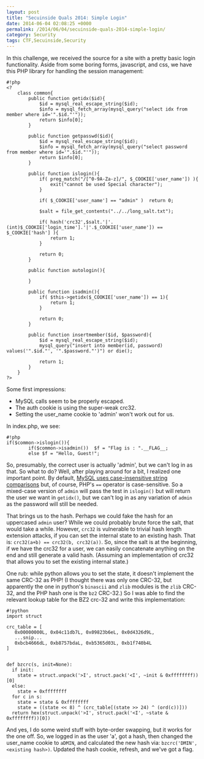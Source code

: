 ```yaml
---
layout: post
title: "Secuinside Quals 2014: Simple Login"
date: 2014-06-04 02:08:25 +0000
permalink: /2014/06/04/secuinside-quals-2014-simple-login/
category: Security
tags: CTF,Secuinside,Security
---
```

In this challenge, we received the source for a site with a pretty basic login functionality.  Aside from some boring forms, javascript, and css, we have this PHP library for handling the session management:

    #!php
    <?
    	class common{
    		public function getidx($id){
    			$id = mysql_real_escape_string($id);
    			$info = mysql_fetch_array(mysql_query("select idx from member where id='".$id."'"));
    			return $info[0];
    		}
    
    		public function getpasswd($id){
    			$id = mysql_real_escape_string($id);
    			$info = mysql_fetch_array(mysql_query("select password from member where id='".$id."'"));
    			return $info[0];
    		}
    
    		public function islogin(){
    			if( preg_match("/[^0-9A-Za-z]/", $_COOKIE['user_name']) ){
    	 			exit("cannot be used Special character");
    			}
    
    			if( $_COOKIE['user_name'] == "admin" )	return 0;
    
    			$salt = file_get_contents("../../long_salt.txt");
    
    			if( hash('crc32',$salt.'|'.(int)$_COOKIE['login_time'].'|'.$_COOKIE['user_name']) == $_COOKIE['hash'] ){
    				return 1;
    			}
    
    			return 0;
    		}
    
    		public function autologin(){
    
    		}
    
    		public function isadmin(){
    			if( $this->getidx($_COOKIE['user_name']) == 1){
    				return 1;
    			}
    
    			return 0;
    		}
    
    		public function insertmember($id, $password){
    			$id = mysql_real_escape_string($id);
    			mysql_query("insert into member(id, password) values('".$id."', '".$password."')") or die();
    
    			return 1;
    		}
    	}
    ?>

Some first impressions:

- MySQL calls seem to be properly escaped.
- The auth cookie is using the super-weak crc32.
- Setting the user_name cookie to 'admin' won't work out for us.

In index.php, we see:

    #!php
    if($common->islogin()){
            if($common->isadmin())  $f = "Flag is : ".__FLAG__;
            else $f = "Hello, Guest!";

So, presumably, the correct user is actually 'admin', but we can't log in as that.  So what to do?  Well, after playing around for a bit, I realized one important point.  By default, [MySQL uses case-insensitive string comparisons](https://dev.mysql.com/doc/refman/5.0/en/case-sensitivity.html) but, of course, PHP's `==` operator is case-sensitive.  So a mixed-case version of `admin` will pass the test in `islogin()` but will return the user we want in `getidx()`, but we can't log in as any variation of `admin` as the password will still be needed.

That brings us to the hash.  Perhaps we could fake the hash for an uppercased `admin` user?  While we could probably brute force the salt, that would take a while.  However, `crc32` is vulnerable to trivial hash length extension attacks, if you can set the internal state to an existing hash.  That is: `crc32(a+b) == crc32(b, crc32(a))`.  So, since the salt is at the beginning, if we have the crc32 for a user, we can easily concatenate anything on the end and still generate a valid hash.  (Assuming an implementation of crc32 that allows you to set the existing internal state.)

One rub: while python allows you to set the state, it doesn't implement the same CRC-32 as PHP!  (I thought there was only one CRC-32, but apparently the one in python's `binascii` and `zlib` modules is the `zlib` CRC-32, and the PHP hash one is the `bz2` CRC-32.)  So I was able to find the relevant lookup table for the BZ2 crc-32 and write this implementation:

    #!python
    import struct
    
    crc_table = [
       0x00000000L, 0x04c11db7L, 0x09823b6eL, 0x0d4326d9L,
       ...snip...
       0xbcb4666dL, 0xb8757bdaL, 0xb5365d03L, 0xb1f740b4L
    ]
    
    
    def bzcrc(s, init=None):
      if init:
        state = struct.unpack('>I', struct.pack('<I', ~init & 0xffffffff))[0]
      else:
        state = 0xffffffff
      for c in s:
        state = state & 0xffffffff
        state = ((state << 8) ^ (crc_table[(state >> 24) ^ (ord(c))]))
      return hex(struct.unpack('>I', struct.pack('<I', ~state & 0xffffffff))[0])

And yes, I do some weird stuff with byte-order swapping, but it works for the one off.  So, we logged in as the user 'a', got a hash, then changed the user_name cookie to `aDMIN`, and calculated the new hash via: `bzcrc('DMIN', <existing hash>)`.  Updated the hash cookie, refresh, and we've got a flag.

